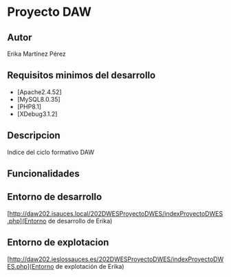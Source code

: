 # Proyecto DAW
## Autor
Erika Martínez Pérez
## Requisitos minimos del desarrollo
- [Apache2.4.52]
- [MySQL8.0.35]
- [PHP8.1]
- [XDebug3.1.2]
## Descripcion
Indice del ciclo formativo DAW
## Funcionalidades
## Entorno de desarrollo
[http://daw202.isauces.local/202DWESProyectoDWES/indexProyectoDWES.php](Entorno de desarrollo de Erika)
## Entorno de explotacion
[http://daw202.ieslossauces.es/202DWESProyectoDWES/indexProyectoDWES.php](Entorno de explotación de Erika)
